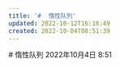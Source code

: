 ```yaml
---
title: '#  惰性队列'
updated: 2022-10-12T16:18:49
created: 2022-10-04T08:51:39
---
```


\# 惰性队列
2022年10月4日
8:51
